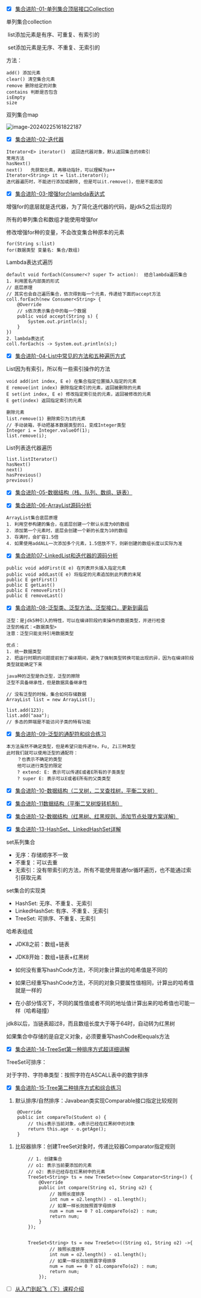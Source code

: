- [x] [集合进阶-01-单列集合顶层接口Collection](https://www.bilibili.com/video/BV17F411T7Ao?p=185)

单列集合collection

​	list添加元素是有序、可重复、有索引的

​    set添加元素是无序、不重复、无索引的

方法：

``` 
add() 添加元素
clear() 清空集合元素
remove 删除给定的对象
contains 判断是否包含
isEmpty
size
```



双列集合map

![image-20240225161822187](C:/Users/24188/AppData/Roaming/Typora/typora-user-images/image-20240225161822187.png)

- [x] [集合进阶-02-迭代器](https://www.bilibili.com/video/BV17F411T7Ao?p=186)

```
Iterator<E> iterator()  返回迭代器对象，默认返回集合的0索引
常用方法
hasNext()
next()   先获取元素，再移动指针，可以理解为a++
Iterator<String> it = list.iterator();
迭代器遍历时，不能进行添加或删除, 但是可以it.remove()，但是不能添加
```



- [x] [集合进阶-03-增强for介lambda表达式](https://www.bilibili.com/video/BV17F411T7Ao?p=187)

增强for的底层就是迭代器，为了简化迭代器的代码，是jdk5之后出现的

所有的单列集合和数组才能使用增强for

修改增强for种的变量，不会改变集合种原本的元素

```
for(String s:list)
for(数据类型 变量名: 集合/数组)

```

Lambda表达式遍历

```
default void forEach(Consumer<? super T> action):  结合lambda遍历集合
1. 利用匿名内部类的形式
// 底层原理
// 其实也会自己遍历集合，依次得到每一个元素，传递给下面的accept方法
coll.forEach(new Consumer<String> {
	@Override
	// s依次表示集合中的每一个数据
	public void accept(String s) {
		System.out.println(s);
	}
})
2. lambda表达式
coll.forEach(s -> System.out.println(s);)
```



- [x] [集合进阶-04-List中常见的方法和五种遍历方式](https://www.bilibili.com/video/BV17F411T7Ao?p=188)

List因为有索引，所以有一些索引操作的方法

```
void add(int index, E e) 在集合指定位置插入指定的元素
E remove(int index) 删除指定索引的元素，返回被删除的元素
E set(int index, E e) 修改指定索引处的元素，返回被修改的元素
E get(index) 返回指定索引的元素

删除元素
list.remove(1) 删除索引为1的元素
// 手动装箱，手动把基本数据类型的1，变成Integer类型
Integer i = Integer.valueOf(1);
list.remove(i);
```

List列表迭代器遍历

```
list.listIterator()
hasNext()
next()
hasPrevious()
previous()
```

- [x] [集合进阶-05-数据结构（栈、队列、数组、链表）](https://www.bilibili.com/video/BV17F411T7Ao?p=189)

- [x] [集合进阶-06-ArrayList源码分析](https://www.bilibili.com/video/BV17F411T7Ao?p=190)

```
ArrayList集合底层原理
1. 利用空参构建的集合，在底层创建一个默认长度为0的数组
2. 添加第一个元素时，底层会创建一个新的长度为10的数组
3. 存满时，会扩容1.5倍
4. 如果使用addALL一次添加多个元素，1.5倍放不下，则新创建的数组长度以实际为准

```

- [x] [集合进阶07-LinkedList和迭代器的源码分析](https://www.bilibili.com/video/BV17F411T7Ao?p=191)

```
public void addFirst(E e) 在列表开头插入指定元素
public void addLast(E e) 将指定的元素追加到此列表的末尾
public E getFirst()
public E getLast()
public E removeFirst()
public E removeLast()
```

- [x] [集合进阶-08-泛型类、泛型方法、泛型接口，更新到最后](https://www.bilibili.com/video/BV17F411T7Ao?p=192)

```
泛型：是jdk5种引入的特性，可以在编译阶段约束操作的数据类型，并进行检查
泛型的格式：<数据类型>
注意：泛型只能支持引用数据类型

优点：
1. 统一数据类型
2. 把运行时期的问题提前到了编译期间，避免了强制类型转换可能出现的异，因为在编译阶段类型就能确定下来

java种的泛型是伪泛型，泛型的擦除
泛型不具备继承性，但是数据具备继承性

// 没有泛型的时候，集合如何存储数据
ArrayList list = new ArrayList();

list.add(123);
list.add("aaa");
// 多态的弊端是不能访问子类的特有功能
```



- [x] [集合进阶-09-泛型的通配符和综合练习](https://www.bilibili.com/video/BV17F411T7Ao?p=193)

```
本方法虽然不确定类型，但是希望只能传递Ye，Fu, Zi三种类型
此时我们就可以使用泛型的通配符：
	？也表示不确定的类型
	他可以进行类型的限定
	? extend: E: 表示可以传递E或者E所有的子类类型
	? super E: 表示可以E或者E所有的父类类型
```



- [x] [集合进阶-10-数据结构（二叉树，二叉查找树，平衡二叉树）](https://www.bilibili.com/video/BV17F411T7Ao?p=194)



- [x] [集合进阶-11数据结构（平衡二叉树旋转机制）](https://www.bilibili.com/video/BV17F411T7Ao?p=195)
- [x] [集合进阶-12-数据结构（红黑树、红黑规则、添加节点处理方案详解）](https://www.bilibili.com/video/BV17F411T7Ao?p=196)
- [x] [集合进阶-13-HashSet、LinkedHashSet详解](https://www.bilibili.com/video/BV17F411T7Ao?p=197)

set系列集合

* 无序：存储顺序不一致
* 不重复：可以去重
* 无索引：没有带索引的方法，所有不能使用普通for循环遍历，也不能通过索引获取元素

set集合的实现类

* HashSet: 无序、不重复、无索引
* LinkedHashSet: 有序、不重复、无索引
* TreeSet: 可排序、不重复、无索引

哈希表组成

* JDK8之前：数组+链表
* JDK8开始：数组+链表+红黑树

* 如何没有重写hashCode方法，不同对象计算出的哈希值是不同的
* 如果已经重写hashCode方法，不同的对象只要属性值相同，计算出的哈希值就是一样的
* 在小部分情况下，不同的属性值或者不同的地址值计算出来的哈希值也可能一样（哈希碰撞）

jdk8以后，当链表超过8，而且数组长度大于等于64时，自动转为红黑树

如果集合中存储的是自定义对象，必须要重写hashCode和equals方法

- [x] [集合进阶-14-TreeSet第一种排序方式超详细讲解](https://www.bilibili.com/video/BV17F411T7Ao?p=198)

TreeSet可排序：

对于字符、字符串类型：按照字符在ASCALL表中的数字排序



- [x] [集合进阶-15-Tree第二种排序方式和综合练习](https://www.bilibili.com/video/BV17F411T7Ao?p=199)

1. 默认排序/自然排序：Javabean类实现Comparable接口指定比较规则

```
    @Override
    public int compareTo(Student o) {
        // this表示当前对象，o表示已经在红黑树中的对象
        return this.age - o.getAge();
    }
```



1. 比较器排序：创建TreeSet对象时，传递比较器Comparator指定规则

```
        // 1. 创建集合
        // o1: 表示当前要添加的元素
        // o2: 表示已经存在红黑树中的元素
        TreeSet<String> ts = new TreeSet<>(new Comparator<String>() {
            @Override
            public int compare(String o1, String o2) {
                // 按照长度排序
                int num = o2.length() - o1.length();
                // 如果一样长则按照首字母排序
                num = num == 0 ? o1.compareTo(o2) : num;
                return num;
            }
        });
        
        
        TreeSet<String> ts = new TreeSet<>((String o1, String o2) ->{
                // 按照长度排序
                int num = o2.length() - o1.length();
                // 如果一样长则按照首字母排序
                num = num == 0 ? o1.compareTo(o2) : num;
                return num;
            });
```



- [ ] [从入门到起飞（下）课程介绍](https://www.bilibili.com/video/BV17F411T7Ao?p=200)